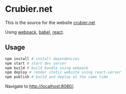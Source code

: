 # Crubier.net

This is the source for the website [crubier.net](https://crubier.github.io/)

Using [webpack](http://webpack.github.io/), [babel](https://babeljs.io/), [react](https://facebook.github.io/react/).

## Usage

```zsh
npm install # install dependencies
npm start # start dev server
npm build # build bundle using webpack
npm deploy # render static website using react-server
npm publish # build and deploy at the same time
```

Navigate to [http://localhost:8080/](http://localhost:8080/).
